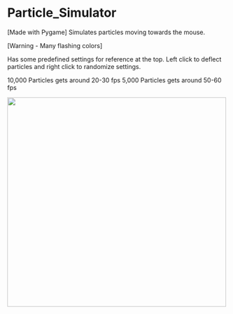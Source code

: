 # Particle_Simulator
[Made with Pygame]
Simulates particles moving towards the mouse.

[Warning - Many flashing colors]

Has some predefined settings for reference at the top. Left click to deflect particles and right click to randomize settings.

10,000 Particles gets around 20-30 fps
5,000 Particles gets around 50-60 fps

<img src="https://user-images.githubusercontent.com/38061493/130374679-82faa9bd-fccb-49dd-9fdf-f479712d9dab.png" width="500" height="480" />
